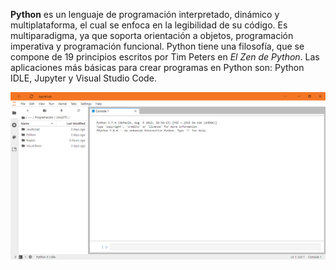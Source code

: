 **Python** es un lenguaje de programación interpretado, dinámico y multiplataforma, el cual se enfoca en la legibilidad de su código. Es multiparadigma, ya que soporta orientación a objetos, programación imperativa y programación funcional. Python tiene una filosofía, que se compone de 19 principios escritos por Tim Peters en _El Zen de Python_. Las aplicaciones más básicas para crear programas en Python son: Python IDLE, Jupyter y Visual Studio Code.

![Figura 0-1](images/0-1.png?raw=true)

